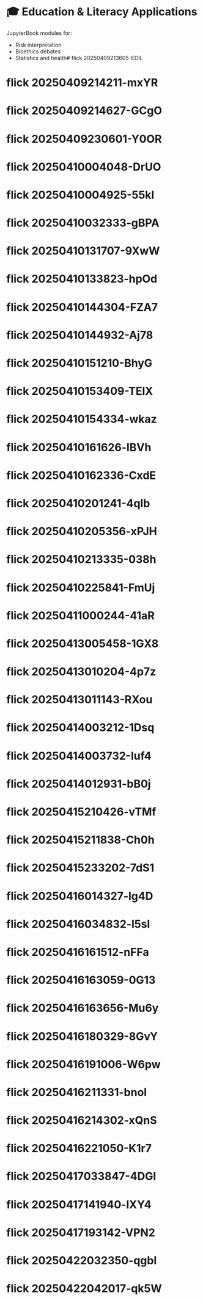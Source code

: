 # 🎓 Education & Literacy Applications

JupyterBook modules for:
- Risk interpretation
- Bioethics debates
- Statistics and health# flick 20250409213605-EDIL
# flick 20250409214211-mxYR
# flick 20250409214627-GCgO
# flick 20250409230601-Y0OR
# flick 20250410004048-DrUO
# flick 20250410004925-55kI
# flick 20250410032333-gBPA
# flick 20250410131707-9XwW
# flick 20250410133823-hpOd
# flick 20250410144304-FZA7
# flick 20250410144932-Aj78
# flick 20250410151210-BhyG
# flick 20250410153409-TElX
# flick 20250410154334-wkaz
# flick 20250410161626-lBVh
# flick 20250410162336-CxdE
# flick 20250410201241-4qlb
# flick 20250410205356-xPJH
# flick 20250410213335-038h
# flick 20250410225841-FmUj
# flick 20250411000244-41aR
# flick 20250413005458-1GX8
# flick 20250413010204-4p7z
# flick 20250413011143-RXou
# flick 20250414003212-1Dsq
# flick 20250414003732-Iuf4
# flick 20250414012931-bB0j
# flick 20250415210426-vTMf
# flick 20250415211838-Ch0h
# flick 20250415233202-7dS1
# flick 20250416014327-lg4D
# flick 20250416034832-l5sI
# flick 20250416161512-nFFa
# flick 20250416163059-0G13
# flick 20250416163656-Mu6y
# flick 20250416180329-8GvY
# flick 20250416191006-W6pw
# flick 20250416211331-bnol
# flick 20250416214302-xQnS
# flick 20250416221050-K1r7
# flick 20250417033847-4DGl
# flick 20250417141940-lXY4
# flick 20250417193142-VPN2
# flick 20250422032350-qgbl
# flick 20250422042017-qk5W
